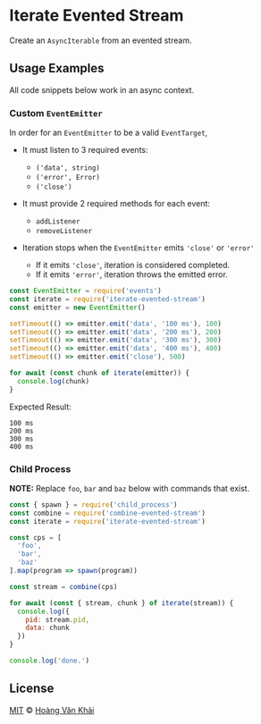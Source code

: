 # Iterate Evented Stream

Create an `AsyncIterable` from an evented stream.

## Usage Examples

All code snippets below work in an async context.

### Custom `EventEmitter`

In order for an `EventEmitter` to be a valid `EventTarget`,

* It must listen to 3 required events:
  * `('data', string)`
  * `('error', Error)`
  * `('close')`

* It must provide 2 required methods for each event:
  * `addListener`
  * `removeListener`

* Iteration stops when the `EventEmitter` emits `'close'` or `'error'`
  * If it emits `'close'`, iteration is considered completed.
  * If it emits `'error'`, iteration throws the emitted error.

```javascript
const EventEmitter = require('events')
const iterate = require('iterate-evented-stream')
const emitter = new EventEmitter()

setTimeout(() => emitter.emit('data', '100 ms'), 100)
setTimeout(() => emitter.emit('data', '200 ms'), 200)
setTimeout(() => emitter.emit('data', '300 ms'), 300)
setTimeout(() => emitter.emit('data', '400 ms'), 400)
setTimeout(() => emitter.emit('close'), 500)

for await (const chunk of iterate(emitter)) {
  console.log(chunk)
}
```

Expected Result:

```
100 ms
200 ms
300 ms
400 ms
```

### Child Process

**NOTE:** Replace `foo`, `bar` and `baz` below with commands that exist.

```javascript
const { spawn } = require('child_process')
const combine = require('combine-evented-stream')
const iterate = require('iterate-evented-stream')

const cps = [
  'foo',
  'bar',
  'baz'
].map(program => spawn(program))

const stream = combine(cps)

for await (const { stream, chunk } of iterate(stream)) {
  console.log({
    pid: stream.pid,
    data: chunk
  })
}

console.log('done.')
```

## License

[MIT](https://git.io/fxKXN) © [Hoàng Văn Khải](https://github.com/KSXGitHub)
